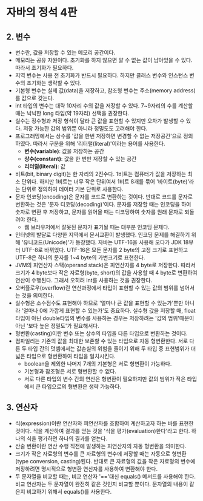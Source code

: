 # 자바의 정석 4판

## 2. 변수

- 변수란, 값을 저장할 수 있는 메모리 공간이다.
- 메모리는 공유 자원이다. 초기화를 하지 않으면 알 수 없는 값이 남아있을 수 있다. 따라서 초기화가 필요하다.
- 지역 변수는 사용 전 초기화가 반드시 필요하다. 하지만 클래스 변수와 인스턴스 변수의 초기화는 생략할 수 있다.
- 기본형 변수는 실제 값(data)을 저장하고, 참조형 변수는 주소(memory address)를 값으로 갖는다.
- int 타입의 변수는 대략 10자리 수의 값을 저장할 수 있다. 7~9자리의 수를 계산할 때는 넉넉한 long 타입(약 19자리) 선택을 권장한다.
- 실수는 정수형과 저장 형식이 달라 큰 값을 표현할 수 있지만 오차가 발생할 수 있다. 저장 가능한 값의 범위뿐 아니라 정밀도도 고려해야 한다.
- 프로그래밍에서는 상수를 '값을 한번 저장하면 변경할 수 없는 저장공간'으로 정의하였다. 따라서 구분을 위해 '리터럴(literal)'이라는 용어를 사용한다.
    - **변수(variable)**: 값을 저장하는 공간
    - **상수(constant)**: 값을 한 번만 저장할 수 있는 공간
    - **리터럴(literal)**: 값
- 비트(bit, binary digit)는 한 자리의 2진수다. 1비트는 컴퓨터가 값을 저장하는 최소 단위다. 하지만 1비트는 너무 작은 단위여서 1비트 8개를 묶어 '바이트(byte)'라는 단위로 정의하여 데이터
  기본 단위로 사용한다.
- 문자 인코딩(encoding)은 문자를 코드로 변환하는 것이다. 반대로 코드를 문자로 변환하는 것은 '문자 디코딩(decoding)'이다. 문자를 저장할 때는 인코딩을 하여 숫자로 변환 후 저장하고, 문자를
  읽어올 때는 디코딩하여 숫자를 원래 문자로 되돌려야 한다.
    - 웹 브라우저에서 잘못된 문자가 표기될 때는 대부분 인코딩 문제다.
- 인터넷의 발달로 다양한 지역에서 문서교환이 발생했다. 인코딩 문제를 해결하기 위해 '유니코드(Unicode)'가 등장했다. 자바는 UTF-16을 사용해 오다가 JDK 18부터 UTF-8로 바뀌었다. UTF-16은
  모든 문자를 2 byte의 고정 크기로 표현하고 UTF-8은 하나의 문자를 1~4 byte의 가변크기로 표현한다.
- JVM의 피연산자 스택(operand stack)은 피연산자를 4 byte로 저장한다. 따라서 크기가 4 byte보다 작은 자료형(byte, short)의 값을 사용할 때 4 byte로 변환하여 연산이 수행된다.
  그래서 오히려 int를 사용하는 것을 권장한다.
- 오버플로우(overflow)란 연산과정에서 타입이 표현할 수 있는 값의 범위를 넘어서는 것을 의미한다.
- 실수형은 소수점수도 표현해야 하므로 '얼마나 큰 값을 표현할 수 있는가'뿐만 아니라 '얼마나 0에 가깝게 표현할 수 있는가'도 중요하다. 실수형 값을 저장할 때, float타입이 아닌 double타입의 변수를
  사용하는 경우는 저장하려는 '값의 범위'때문이 아닌 '보다 높은 정밀도'가 필요해서다.
- 형변환(casting)이란 변수 또는 상수의 타입을 다른 타입으로 변환하는 것이다.
- 컴파일러는 기존의 값을 최대한 보존할 수 있는 타입으로 자동 형변환한다. 서로 다른 두 타입 간의 덧셈에서는 값손실의 위험을 줄이기 위해 두 타입 중 표현범위가 더 넓은 타입으로 형변환하여 타입을 일치시킨다.
  - boolean을 제외한 나머지 7개의 기본형은 서로 형변환이 가능하다.
  - 기본형과 참조형은 서로 형변환할 수 없다.
  - 서로 다른 타입의 변수 간의 연산은 형변환이 필요하지만 값의 범위가 작은 타입에서 큰 타입으로의 형변환은 생략 가능하다.

## 3. 연산자

- 식(expression)이란 연산자와 피연산자를 조합하여 계산하고자 하는 바를 표현한 것이다. 식을 계산하여 결과를 얻는 것을 '식을 평가(evaluation)한다'라고 한다. 하나의 식을 평가하면 하나의 결과를 얻는다.
- 산술 변환이란 연산 수행 직전에 발생하는 피연산자의 자동 형변환을 의미한다.
- 크기가 작은 자료형의 변수를 큰 자료형의 변수에 저장할 때는 자동으로 형변환(type conversion, casting)된다. 반대로 큰 자료형의 값을 작은 자료형의 변수에 저장하려면 명시적으로 형변환 연산자를 사용하여 변환해야 한다.
- 두 문자열을 비교할 때는, 비교 연산자 '=='대신 equals() 메서드를 사용해야 한다. 비교 연산자는 두 문자열이 완전히 같은 것인지 비교할 뿐이다. 문자열의 내용이 같은지 비교하기 위해서 equals()를 사용한다.
